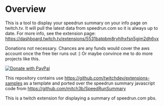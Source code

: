 # Overview
This is a tool to display your speedrun summary on your info page on twitch.tv. It will pull the latest data from speedrun.com so it is always up to date. For more info, see the extension page: https://dashboard.twitch.tv/extensions/5531batpbm8ryhlhxfsn5gjm2dh6vx

Donations not necessary. Chances are any funds would cover the aws account once the free tier runs out :) Or maybe convince me to do more projects like this.

[![Donate with PayPal](https://www.paypalobjects.com/en_US/i/btn/btn_donate_SM.gif)](https://www.paypal.com/cgi-bin/webscr?cmd=_donations&business=7DZA9T6PVE3LL&item_name=Dev&currency_code=USD&source=url)

This repository contains use https://github.com/twitchdev/extensions-samples as a template and ported over the speedrun summary javascript code from https://github.com/mitch3b/SpeedRunSummary

This is a twitch extension for displaying a summary of speedrun.com pbs. 

